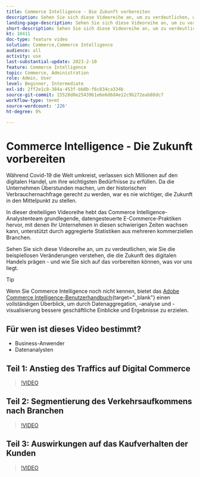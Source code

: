 ```yaml
---
title: Commerce Intelligence - Die Zukunft vorbereiten
description: Sehen Sie sich diese Videoreihe an, um zu verdeutlichen, wie Sie die beispiellosen Veränderungen verstehen, die die Zukunft des digitalen Handels prägen.
landing-page-description: Sehen Sie sich diese Videoreihe an, um zu verdeutlichen, wie Sie die beispiellosen Veränderungen verstehen, die die Zukunft des digitalen Handels prägen.
short-description: Sehen Sie sich diese Videoreihe an, um zu verdeutlichen, wie Sie die beispiellosen Veränderungen verstehen, die die Zukunft des digitalen Handels prägen.
kt: 10411
doc-type: feature video
solution: Commerce,Commerce Intelligence
audience: all
activity: use
last-substantial-update: 2023-2-10
feature: Commerce Intelligence
topic: Commerce, Administration
role: Admin, User
level: Beginner, Intermediate
exl-id: 2ff2e1c8-384a-453f-bb8b-f6c834ca334b
source-git-commit: 15528d0e2543961e6e6d6d4e12c9b272eab88dc7
workflow-type: tm+mt
source-wordcount: '226'
ht-degree: 0%

---
```


# Commerce Intelligence - Die Zukunft vorbereiten

Während Covid-19 die Welt umkreist, verlassen sich Millionen auf den digitalen Handel, um ihre wichtigsten Bedürfnisse zu erfüllen. Da die Unternehmen Überstunden machen, um der historischen Verbrauchernachfrage gerecht zu werden, war es nie wichtiger, die Zukunft in den Mittelpunkt zu stellen.

In dieser dreiteiligen Videoreihe hebt das Commerce Intelligence-Analystenteam grundlegende, datengesteuerte E-Commerce-Praktiken hervor, mit denen Ihr Unternehmen in diesen schwierigen Zeiten wachsen kann, unterstützt durch aggregierte Statistiken aus mehreren kommerziellen Branchen.

Sehen Sie sich diese Videoreihe an, um zu verdeutlichen, wie Sie die beispiellosen Veränderungen verstehen, die die Zukunft des digitalen Handels prägen - und wie Sie sich auf das vorbereiten können, was vor uns liegt.

>[!TIP]
>
>Wenn Sie Commerce Intelligence noch nicht kennen, bietet das [Adobe Commerce Intelligence-Benutzerhandbuch](https://experienceleague.adobe.com/docs/commerce-business-intelligence/mbi/guide-overview.html?lang=de){target="_blank"} einen vollständigen Überblick, um durch Datenaggregation, -analyse und -visualisierung bessere geschäftliche Einblicke und Ergebnisse zu erzielen.

## Für wen ist dieses Video bestimmt?

- Business-Anwender
- Datenanalysten

## Teil 1: Anstieg des Traffics auf Digital Commerce

>[!VIDEO](https://video.tv.adobe.com/v/342498?quality=12&learn=on)

## Teil 2: Segmentierung des Verkehrsaufkommens nach Branchen

>[!VIDEO](https://video.tv.adobe.com/v/342499?quality=12&learn=on)

## Teil 3: Auswirkungen auf das Kaufverhalten der Kunden

>[!VIDEO](https://video.tv.adobe.com/v/342500?quality=12&learn=on)
